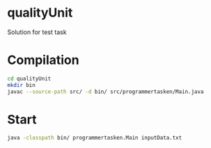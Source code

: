 # qualityUnit
Solution for test task

# Compilation
```bash
cd qualityUnit
mkdir bin
javac --source-path src/ -d bin/ src/programmertasken/Main.java
```
# Start
```bash
java -classpath bin/ programmertasken.Main inputData.txt
```

